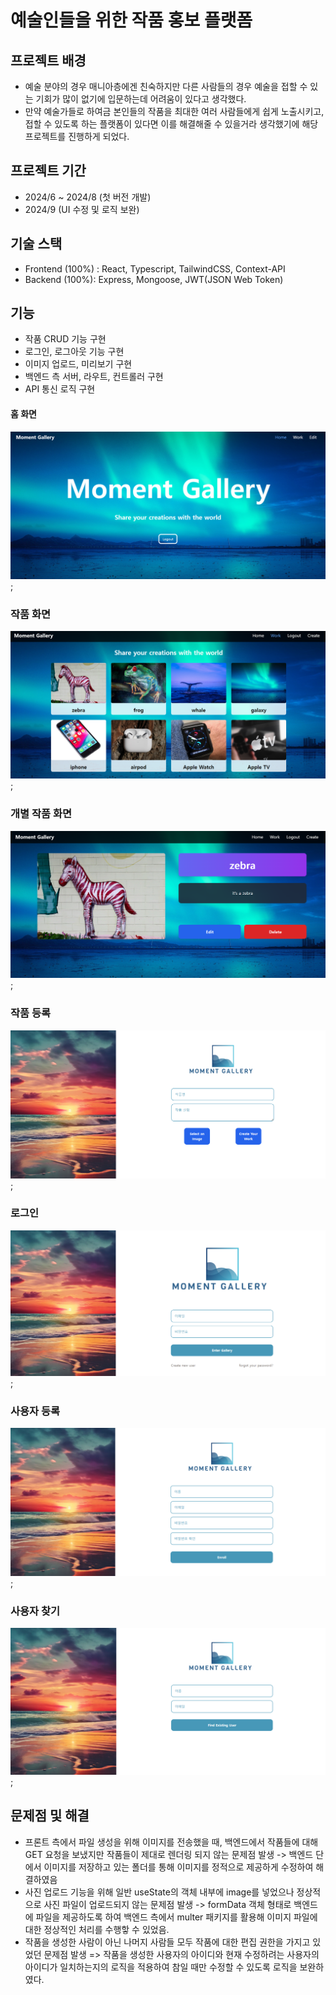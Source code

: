 # 예술인들을 위한 작품 홍보 플랫폼

## 프로젝트 배경

- 예술 분야의 경우 매니아층에겐 친숙하지만 다른 사람들의 경우 예술을 접할 수 있는 기회가 많이 없기에 입문하는데 어려움이 있다고 생각했다.
- 만약 예술가들로 하여금 본인들의 작품을 최대한 여러 사람들에게 쉽게 노출시키고, 접할 수 있도록 하는 플랫폼이 있다면 이를 해결해줄 수 있을거라 생각했기에 해당 프로젝트를 진행하게 되었다.

## 프로젝트 기간

- 2024/6 ~ 2024/8 (첫 버전 개발)
- 2024/9 (UI 수정 및 로직 보완)

## 기술 스택

- Frontend (100%) : React, Typescript, TailwindCSS, Context-API
- Backend (100%): Express, Mongoose, JWT(JSON Web Token)

## 기능

- 작품 CRUD 기능 구현
- 로그인, 로그아웃 기능 구현
- 이미지 업로드, 미리보기 구현
- 백엔드 측 서버, 라우트, 컨트롤러 구현
- API 통신 로직 구현

#### 홈 화면

![홈 화면](resultImages/Home.png);

### 작품 화면

![작품 화면](resultImages/Works.png);

### 개별 작품 화면

![개별작품 화면](resultImages/Work.png);

### 작품 등록

![작품 등록 화면](resultImages/Create.png);

### 로그인

![로그인 화면](resultImages/Login.png);

### 사용자 등록

![사용자 등록 화면](resultImages/Enroll.png);

### 사용자 찾기

![사용자 찾기 화면](resultImages/FindUser.png);

## 문제점 및 해결

- 프론트 측에서 파일 생성을 위해 이미지를 전송했을 때, 백엔드에서 작품들에 대해 GET 요청을 보냈지만 작품들이 제대로 렌더링 되지 않는 문제점 발생 -> 백엔드 단에서 이미지를 저장하고 있는 폴더를 통해 이미지를 정적으로 제공하게 수정하여 해결하였음
- 사진 업로드 기능을 위해 일반 useState의 객체 내부에 image를 넣었으나 정상적으로 사진 파일이 업로드되지 않는 문제점 발생 -> formData 객체 형태로 백엔드에 파일을 제공하도록 하여 백엔드 측에서 multer 패키지를 활용해 이미지 파일에 대한 정상적인 처리를 수행핳 수 있었음.
- 작품을 생성한 사람이 아닌 나머지 사람들 모두 작품에 대한 편집 권한을 가지고 있었던 문제점 발생 => 작품을 생성한 사용자의 아이디와 현재 수정하려는 사용자의 아이디가 일치하는지의 로직을 적용하여 참일 때만 수정할 수 있도록 로직을 보완하였다.
